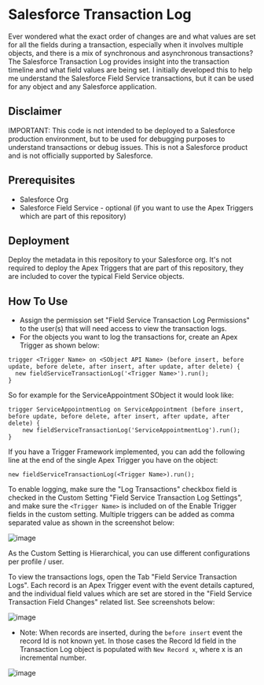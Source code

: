 # Salesforce Transaction Log

Ever wondered what the exact order of changes are and what values are set for all the fields during a transaction, especially when it involves multiple objects, and there is a mix of synchronous and asynchronous transactions? The Salesforce Transaction Log provides insight into the transaction timeline and what field values are being set. I initially developed this to help me understand the Salesforce Field Service transactions, but it can be used for any object and any Salesforce application.

## Disclaimer
IMPORTANT: This code is not intended to be deployed to a Salesforce production environment, but to be used for debugging purposes to understand transactions or debug issues. This is not a Salesforce product and is not officially supported by Salesforce.

## Prerequisites
* Salesforce Org
* Salesforce Field Service - optional (if you want to use the Apex Triggers which are part of this repository)

## Deployment

Deploy the metadata in this repository to your Salesforce org. It's not required to deploy the Apex Triggers that are part of this repository, they are included to cover the typical Field Service objects.

## How To Use
- Assign the permission set "Field Service Transaction Log Permissions" to the user(s) that will need access to view the transaction logs.
- For the objects you want to log the transactions for, create an Apex Trigger as shown below:

```
trigger <Trigger Name> on <SObject API Name> (before insert, before update, before delete, after insert, after update, after delete) {
  new fieldServiceTransactionLog('<Trigger Name>').run();
}
```

So for example for the ServiceAppointment SObject it would look like:

```
trigger ServiceAppointmentLog on ServiceAppointment (before insert, before update, before delete, after insert, after update, after delete) {
    new fieldServiceTransactionLog('ServiceAppointmentLog').run();
}
```

If you have a Trigger Framework implemented, you can add the following line at the end of the single Apex Trigger you have on the object:

```
new fieldServiceTransactionLog(<Trigger Name>).run();
```

To enable logging, make sure the "Log Transactions" checkbox field is checked in the Custom Setting "Field Service Transaction Log Settings", and make sure the ```<Trigger Name>``` is included on of the Enable Trigger fields in the custom setting. Multiple triggers can be added as comma separated value as shown in the screenshot below:

![image](https://github.com/iampatrickbrinksma/SFS-Transaction-Log/assets/78381570/762855ac-65fe-4e20-b98b-991c0903d578)

As the Custom Setting is Hierarchical, you can use different configurations per profile / user.

To view the transactions logs, open the Tab "Field Service Transaction Logs". Each record is an Apex Trigger event with the event details captured, and the individual field values which are set are stored in the "Field Service Transaction Field Changes" related list. See screenshots below:

![image](https://github.com/iampatrickbrinksma/SFS-Transaction-Log/assets/78381570/b3705379-0d36-4499-a1ff-c1af919dbdda)

- Note: When records are inserted, during the ```before insert``` event the record Id is not known yet. In those cases the Record Id field in the Transaction Log object is populated with ```New Record x```, where x is an incremental number.

![image](https://github.com/iampatrickbrinksma/SFS-Transaction-Log/assets/78381570/7ec39f89-9555-4f39-be76-9da5cceeb9e4)

